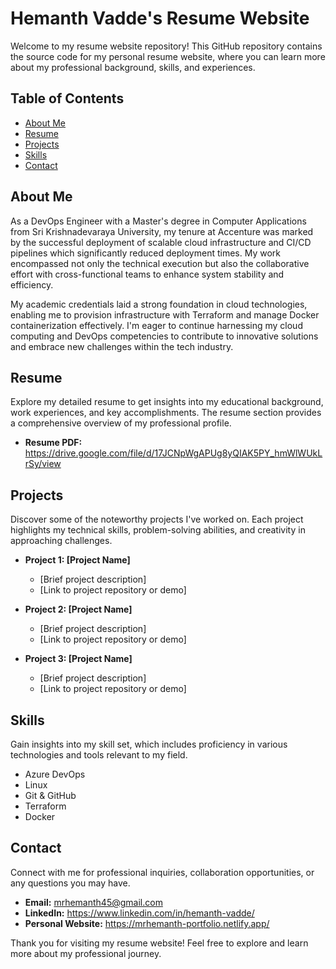 # Hemanth Vadde's Resume Website

Welcome to my resume website repository! This GitHub repository contains the source code for my personal resume website, where you can learn more about my professional background, skills, and experiences.

## Table of Contents

- [About Me](#about-me)
- [Resume](#resume)
- [Projects](#projects)
- [Skills](#skills)
- [Contact](#contact)

## About Me

As a DevOps Engineer with a Master's degree in Computer Applications from Sri Krishnadevaraya University, my tenure at Accenture was marked by the successful deployment of scalable cloud infrastructure and CI/CD pipelines which significantly reduced deployment times. My work encompassed not only the technical execution but also the collaborative effort with cross-functional teams to enhance system stability and efficiency. 

My academic credentials laid a strong foundation in cloud technologies, enabling me to provision infrastructure with Terraform and manage Docker containerization effectively. I'm eager to continue harnessing my cloud computing and DevOps competencies to contribute to innovative solutions and embrace new challenges within the tech industry.

## Resume

Explore my detailed resume to get insights into my educational background, work experiences, and key accomplishments. The resume section provides a comprehensive overview of my professional profile.

- **Resume PDF:** https://drive.google.com/file/d/17JCNpWgAPUg8yQIAK5PY_hmWlWUkLrSy/view

## Projects

Discover some of the noteworthy projects I've worked on. Each project highlights my technical skills, problem-solving abilities, and creativity in approaching challenges.

- **Project 1: [Project Name]**
  - [Brief project description]
  - [Link to project repository or demo]

- **Project 2: [Project Name]**
  - [Brief project description]
  - [Link to project repository or demo]

- **Project 3: [Project Name]**
  - [Brief project description]
  - [Link to project repository or demo]

## Skills

Gain insights into my skill set, which includes proficiency in various technologies and tools relevant to my field.

- Azure DevOps
- Linux
- Git & GitHub
- Terraform
- Docker

## Contact

Connect with me for professional inquiries, collaboration opportunities, or any questions you may have.

- **Email:** mrhemanth45@gmail.com
- **LinkedIn:** https://www.linkedin.com/in/hemanth-vadde/
- **Personal Website:** https://mrhemanth-portfolio.netlify.app/

Thank you for visiting my resume website! Feel free to explore and learn more about my professional journey.
